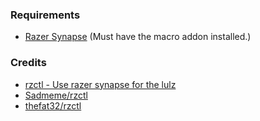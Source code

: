 ### Requirements
- [Razer Synapse](https://www.razer.com/synapse-3) (Must have the macro addon installed.)

### Credits
- [rzctl - Use razer synapse for the lulz](https://www.unknowncheats.me/forum/anti-cheat-bypass/450102-rzctl-razer-synapse-lulz.html)
- [Sadmeme/rzctl](https://github.com/Sadmeme/rzctl)
- [thefat32/rzctl](https://github.com/thefat32/rzctl)
